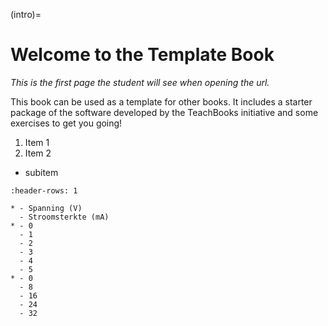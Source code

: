 (intro)=
# Welcome to the Template Book

_This is the first page the student will see when opening the url._

This book can be used as a template for other books. It includes a starter package of the software developed by the TeachBooks initiative and some exercises to get you going!

1. Item 1
2. Item 2
  * subitem

```{list-table}
:header-rows: 1

* - Spanning (V)
  - Stroomsterkte (mA)
* - 0
  - 1
  - 2
  - 3
  - 4
  - 5
* - 0
  - 8
  - 16
  - 24
  - 32
```
